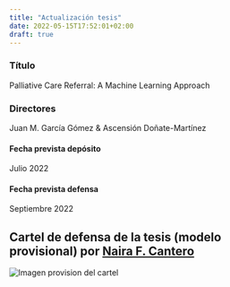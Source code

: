 ```yaml
---
title: "Actualización tesis"
date: 2022-05-15T17:52:01+02:00
draft: true
---
```

### **Título**
Palliative Care Referral: A Machine Learning Approach
### **Directores**
Juan M. García Gómez & Ascensión Doñate-Martínez

#### **Fecha prevista depósito**
Julio 2022
#### **Fecha prevista defensa**
Septiembre 2022

## Cartel de defensa de la tesis (modelo provisional) por [Naira F. Cantero](https://naiarafcantero.com/)
![Imagen provision del cartel](/img/provisional_thesis.jpeg)